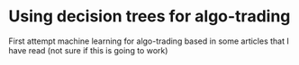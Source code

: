 # Using decision trees for algo-trading 
First attempt machine learning for algo-trading based in some articles that I have read (not sure if this is going to work)

